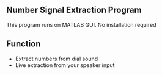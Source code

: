 ## Number Signal Extraction Program

This program runs on MATLAB GUI. No installation required

## Function
- Extract numbers from dial sound
- Live extraction from your speaker input
